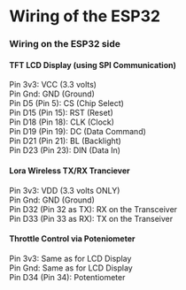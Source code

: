 <h1>Wiring of the ESP32</h1>

### Wiring on the ESP32 side

#### TFT LCD Display (using SPI Communication)
Pin 3v3: VCC (3.3 volts)
<br>Pin Gnd: GND (Ground)
<br>Pin D5 (Pin 5): CS (Chip Select)
<br>Pin D15 (Pin 15): RST (Reset)
<br>Pin D18 (Pin 18): CLK (Clock)
<br>Pin D19 (Pin 19): DC (Data Command)
<br>Pin D21 (Pin 21): BL (Backlight)
<br>Pin D23 (Pin 23): DIN (Data In)

#### Lora Wireless TX/RX Tranciever
Pin 3v3: VDD (3.3 volts ONLY)
<br>Pin Gnd: GND (Ground)
<br>Pin D32 (Pin 32 as TX): RX on the Transceiver
<br>Pin D33 (Pin 33 as RX): TX on the Transeiver

#### Throttle Control via Poteniometer
Pin 3v3: Same as for LCD Display
<br>Pin Gnd: Same as for LCD Display
<br>Pin D34 (Pin 34): Potentiometer